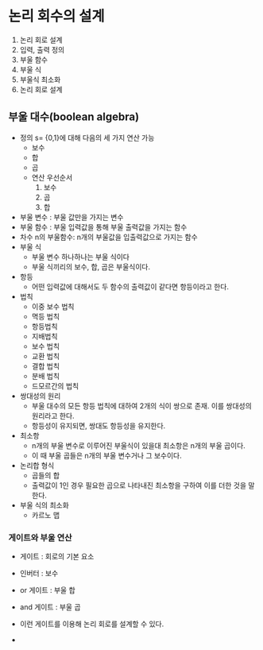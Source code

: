 # 논리 회수의 설계

1. 논리 회로 설계
2. 입력, 출력 정의
3. 부울 함수
4. 부울 식
5. 부울식 최소화
6. 논리 회로 설계

## 부울 대수(boolean algebra)

- 정의 s= {0,1}에 대해 다음의 세 가지 연산 가능
  - 보수
  - 합
  - 곱
  - 연산 우선순서
    1. 보수
    2. 곱
    3. 합
- 부울 변수 : 부울 값만을 가지는 변수
- 부울 함수 : 부울 입력값을 통해 부울 출력값을 가지는 함수
- 차수 n의 부울함수: n개의 부울값을 입출력값으로 가지는 함수
- 부울 식
  - 부울 변수 하나하나는 부울 식이다
  - 부울 식끼리의 보수, 합, 곱은 부울식이다.
- 항등
  - 어떤 입력값에 대해서도 두 함수의 출력값이 같다면 항등이라고 한다.
- 법칙
  - 이중 보수 법칙
  - 멱등 법칙
  - 항등법칙
  - 지배법칙
  - 보수 법칙
  - 교환 법칙
  - 결합 법칙
  - 분배 법칙
  - 드모르간의 법칙
- 쌍대성의 원리
  - 부울 대수의 모든 항등 법칙에 대하여 2개의 식이 쌍으로 존재. 이를 쌍대성의 원리라고 한다.
  - 항등성이 유지되면, 쌍대도 항등성을 유지한다.
- 최소항
  - n개의 부울 변수로 이루어진 부울식이 있을대 최소항은 n개의 부울 곱이다.
  - 이 때 부울 곱들은 n개의 부울 변수거나 그 보수이다.
- 논리합 형식
  - 곱들의 합
  - 출력값이 1인 경우 필요한 곱으로 나타내진 최소항을 구하여 이를 더한 것을 말한다.
- 부울 식의 최소화
  - 카르노 맵

### 게이트와 부울 연산

- 게이트 : 회로의 기본 요소

- 인버터 : 보수
- or 게이트 : 부울 합
- and 게이트 : 부울 곱
- 이런 게이트를 이용해 논리 회로를 설계할 수 있다.
- 

